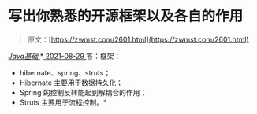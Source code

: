 <!--yml
category: 未分类
date: 0001-01-01 00:00:00
-->

# 写出你熟悉的开源框架以及各自的作用

> 原文：[https://zwmst.com/2601.html](https://zwmst.com/2601.html)

   [ *Java基础* ](https://zwmst.com/java%e5%9f%ba%e7%a1%80)*[ <time datetime="2021-08-29T11:19:35+08:00"> 2021-08-29 </time> ](https://zwmst.com/2601.html)  答：框架：

*   hibernate、spring、struts；
*   Hibernate 主要用于数据持久化；
*   Spring 的控制反转能起到解耦合的作用；
*   Struts 主要用于流程控制。*
